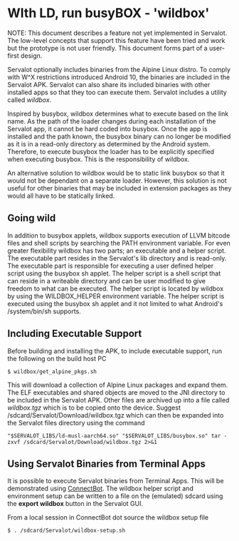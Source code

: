 WIth LD, run busyBOX - 'wildbox'
================================

NOTE: This document describes a feature not yet implemented in Servalot. The low-level concepts that support this feature have been tried and work but the prototype is not user friendly. This document forms part of a user-first design.

Servalot optionally includes binaries from the Alpine Linux distro. To comply with W^X restrictions introduced Android 10, the binaries are included in the Servalot APK. Servalot can also share its included binaries with other installed apps so that they too can execute them. Servalot includes a utility called *wildbox*.

Inspired by busybox, wildbox determines what to execute based on the link name. As the path of the loader changes during each installation of the Servalot app, it cannot be hard coded into busybox. Once the app is installed and the path known, the busybox binary can no longer be modified as it is in a read-only directory as determined by the Android system. Therefore, to execute busybox the loader has to be explicitly specified when executing busybox. This is the responsibility of wildbox.

An alternative solution to wildbox would be to static link busybox so that it would not be dependant on a separate loader. However, this solution is not useful for other binaries that may be included in extension packages as they would all have to be statically linked.

Going wild
----------

In addition to busybox applets, wildbox supports execution of LLVM bitcode files and shell scripts by searching the PATH environment variable. For even greater flexibility wildbox has two parts; an executable and a helper script. The executable part resides in the Servalot's lib directory and is read-only. The executable part is responsible for executing a user defined helper script using the busybox sh applet. The helper script is a shell script that can reside in a writeable directory and can be user modified to give freedom to what can be executed. The helper script is located by wildbox by using the WILDBOX_HELPER environment variable. The helper script is executed using the busybox sh applet and it not limited to what Android's /system/bin/sh supports.

Including Executable Support
----------------------------

Before building and installing the APK, to include executable support, run the following on the build host PC

```
$ wildbox/get_alpine_pkgs.sh
```

This will download a collection of Alpine Linux packages and expand them. The ELF executables and shared objects are moved to the JNI directory to be included in the Servalot APK. Other files are archived up into a file called *wildbox.tgz* which is to be copied onto the device. Suggest /sdcard/Servalot/Download/wildbox.tgz which can then be expanded into the Servalot files directory using the command

```
"$SERVALOT_LIBS/ld-musl-aarch64.so" "$SERVALOT_LIBS/busybox.so" tar -zxvf /sdcard/Servalot/Download/wildbox.tgz 2>&1
```

Using Servalot Binaries from Terminal Apps
------------------------------------------

It is possible to execute Servalot binaries from Terminal Apps. This will be demonstrated using [ConnectBot](https://connectbot.org/). The wildbox helper script and environment setup can be written to a file on the (emulated) sdcard using the **export wildbox** button in the Servalot GUI.

From a local session in ConnectBot dot source the wildbox setup file

```
$ . /sdcard/Servalot/wildbox-setup.sh
```

